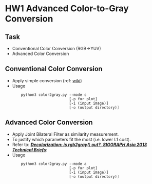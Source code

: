 # HW1 Advanced Color-to-Gray Conversion

## Task
* Conventional Color Conversion (RGB->YUV)
* Advanced Color Conversion

## Conventional Color Conversion
* Apply simple conversion (ref: [wiki](https://en.wikipedia.org/wiki/YUV))
* Usage
    ```
        python3 color2gray.py --mode c 
                              [-p for plot] 
                              [-i (input image)] 
                              [-o (output directory)]
    ```

## Advanced Color Conversion
* Apply Joint Bilateral Filter as similarity measurement.
* To justify which parameters fit the most (i.e. lower L1 cost).
* Refer to: [***Decolorization: is rgb2gray() out?, SIGGRAPH Asia 2013 Technical Briefs***](https://ybsong00.github.io/siga13tb/siga13tb_final.pdf):
* Usage
    ```
        python3 color2gray.py --mode a 
                              [-p for plot] 
                              [-i (input image)] 
                              [-o (output directory)]
    ```
